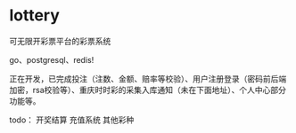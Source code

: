 # lottery
可无限开彩票平台的彩票系统

go、postgresql、redis! 

正在开发，已完成投注（注数、金额、赔率等校验）、用户注册登录（密码前后端加密，rsa校验等）、重庆时时彩的采集入库通知（未在下面地址）、个人中心部分功能等。

todo：
开奖结算
充值系统
其他彩种

